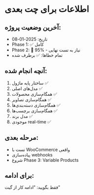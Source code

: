 # اطلاعات برای چت بعدی

## آخرین وضعیت پروژه:
- تاریخ: 2025-01-08
- Phase 1: ✅ کامل
- Phase 2: 🔄 95% - نیاز به تست نهایی
- تمام خطاها: ✅ برطرف شده

## آنچه انجام شده:
1. ساختار پایه ماژول ✅
2. مدل‌های اصلی ✅
3. همگام‌سازی محصولات ✅
4. همگام‌سازی تصاویر ✅
5. همگام‌سازی دسته‌بندی‌ها ✅
6. همگام‌سازی برچسب‌ها ✅
7. مدل برند ✅
8. موجودی real-time ✅

## مرحله بعدی:
- تست با WooCommerce واقعی
- پیاده‌سازی webhooks
- شروع Phase 3: Variable Products

## برای ادامه:
فقط بگویید: "ادامه کار از گیت"
